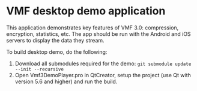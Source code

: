 # VMF desktop demo application

This application demonstrates key features of VMF 3.0: compression, encryption, statistics, etc.
The app should be run with the Android and iOS servers to display the data they stream.

To build desktop demo, do the following:

1. Download all submodules required for the demo: `git submodule update --init --recursive`
2. Open Vmf3DemoPlayer.pro in QtCreator, setup the project (use Qt with version 5.6 and higher) and run the build.
